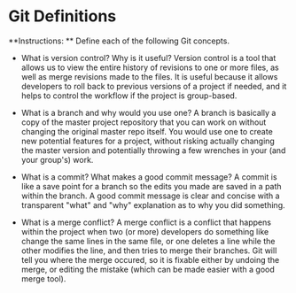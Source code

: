 # Git Definitions


**Instructions: ** Define each of the following Git concepts.

* What is version control?  Why is it useful?
	Version control is a tool that allows us to view the entire history of revisions to one or more files, as well as merge revisions made to the files. It is useful because it allows developers to roll back to previous versions of a project if needed, and it helps to control the workflow if the project is group-based.

* What is a branch and why would you use one?
	A branch is basically a copy of the master project repository that you can work on without changing the original master repo itself. You would use one to create new potential features for a project, without risking actually changing the master version and potentially throwing a few wrenches in your (and your group's) work.

* What is a commit? What makes a good commit message?
	A commit is like a save point for a branch so the edits you made are saved in a path within the branch. A good commit message is clear and concise with a transparent "what" and "why" explanation as to why you did something.

* What is a merge conflict?
  	A merge conflict is a conflict that happens within the project when two (or more) developers do something like change the same lines in the same file, or one deletes a line while the other modifies the line, and then tries to merge their branches. Git will tell you where the merge occured, so it is fixable either by undoing the merge, or editing the mistake (which can be made easier with a good merge tool).

